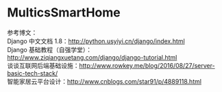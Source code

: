 # MulticsSmartHome


参考博文：		
Django 中文文档 1.8：http://python.usyiyi.cn/django/index.html		
Django 基础教程（自强学堂）：http://www.ziqiangxuetang.com/django/django-tutorial.html		
谈谈互联网后端基础设施：http://www.rowkey.me/blog/2016/08/27/server-basic-tech-stack/		
智能家居云平台设计：http://www.cnblogs.com/star91/p/4889118.html		
